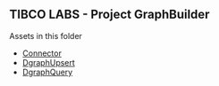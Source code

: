 ## TIBCO LABS - Project GraphBuilder
Assets in this folder

* [Connector](./connector/dgraph/)
* [DgraphUpsert](./activity/dgraphupsert/)
* [DgraphQuery](./activity/dgraphquery/)
